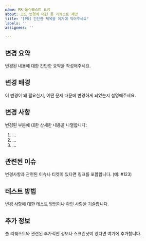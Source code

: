 ```yaml
---
name: PR 풀리퀘스트 요청
about: 코드 변경에 대한 풀 리퀘스트 제안
title: "[PR] 간단한 제목을 여기에 적어주세요"
labels: ''
assignees: ''

---
```


## 변경 요약
변경된 내용에 대한 간단한 요약을 작성해주세요.

## 변경 배경
이 변경이 왜 필요한지, 어떤 문제 때문에 변경하게 되었는지 설명해주세요.

## 변경 사항
변경된 부분에 대한 상세한 내용을 나열합니다:
1. ...
2. ...
3. ...

## 관련된 이슈
변경사항과 관련된 이슈나 티켓이 있다면 링크를 포함합니다. (예: #123)

## 테스트 방법
변경 사항에 대한 테스트 방법이나 확인 사항을 기술합니다.

## 추가 정보
풀 리퀘스트와 관련된 추가적인 정보나 스크린샷이 있다면 여기에 추가합니다.
